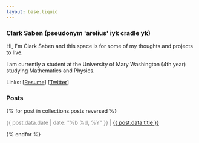 ```yaml
---
layout: base.liquid
---
```


### Clark Saben (pseudonym 'arelius' iyk cradle yk)
Hi, I'm Clark Saben and this space is for some of my thoughts and projects to live.

I am currently a student at the University of Mary Washington (4th year) studying Mathematics and Physics. 

Links: [<a href="/assets/Clark_Saben_Resume.pdf" target="_blank">Resume</a>] [[Twitter](https://twitter.com/ClarkSaben)]


### Posts

{% for post in collections.posts reversed %}
  <p>
    <span style="opacity: 0.5;">{{ post.data.date | date: "%b %d, %Y" }} |</span>
    <span><a href="{{ post.url }}">{{ post.data.title }}</a></span>
  </p>
{% endfor %}
